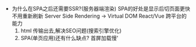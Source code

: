 - 为什么在SPA之后还需要SSR?(服务器端渲染)
    SPA的好处是显示后切页面更快  不用重新刷新
    Server Side Rendering -> Virtual DOM React/Vue
    跨平台的能力
    1. html 传输出去,解决SEO问题(搜索引擎优化)
    2. SPA(单页应用)还有什么缺点? 
        首屏加载慢'
    
        
